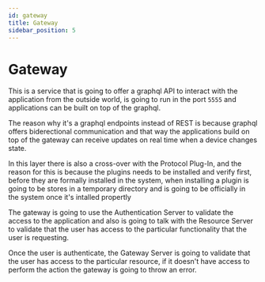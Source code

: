 ```yaml
---
id: gateway
title: Gateway
sidebar_position: 5
---
```


# Gateway

This is a service that is going to offer a graphql API to interact with the application from the outside world, is going to run in the port `5555` and applications can be built on top of the graphql.

The reason why it's a graphql endpoints instead of REST is because graphql offers biderectional communication and that way the applications build on top of the gateway can receive updates on real time when a device changes state.

In this layer there is also a cross-over with the Protocol Plug-In, and the reason for this is because the plugins needs to be installed and verify first, before they are formally installed in the system, when installing a plugin is going to be stores in a temporary directory and is going to be officially in the system once it's intalled propertly

The gateway is going to use the Authentication Server to validate the access to the application and also is going to talk with the Resource Server to validate that the user has access to the particular functionality that the user is requesting.

Once the user is authenticate, the Gateway Server is going to validate that the user has access to the particular resource, if it doesn't have access to perform the action the gateway is going to throw an error.
